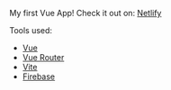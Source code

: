My first Vue App!
Check it out on:
[Netlify](https://celebrated-gelato-6bb427.netlify.app/)


Tools used:

- [Vue](https://vuejs.org/)
- [Vue Router](https://router.vuejs.org/)
- [Vite](https://vitejs.dev/)
- [Firebase](https://firebase.google.com/)

